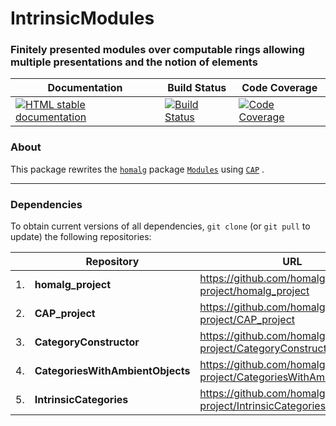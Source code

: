 <!-- BEGIN HEADER -->
# IntrinsicModules

### Finitely presented modules over computable rings allowing multiple presentations and the notion of elements

| Documentation | Build Status | Code Coverage |
| ------------- | ------------ | ------------- |
| [![HTML stable documentation][docs-img]][docs-url] | [![Build Status][tests-img]][tests-url] | [![Code Coverage][codecov-img]][codecov-url] |

<!-- END HEADER -->

### About

This package rewrites the [`homalg`](https://github.com/homalg-project/homalg_project#readme) package [`Modules`](https://github.com/homalg-project/homalg_project/tree/master/Modules#readme) using [`CAP`](https://github.com/homalg-project/CAP_project#readme) .

<!-- BEGIN FOOTER -->
---

### Dependencies

To obtain current versions of all dependencies, `git clone` (or `git pull` to update) the following repositories:

|    | Repository | URL |
|--- | ---------- | --- |
| 1. | **homalg_project** | https://github.com/homalg-project/homalg_project |
| 2. | **CAP_project** | https://github.com/homalg-project/CAP_project |
| 3. | **CategoryConstructor** | https://github.com/homalg-project/CategoryConstructor |
| 4. | **CategoriesWithAmbientObjects** | https://github.com/homalg-project/CategoriesWithAmbientObjects |
| 5. | **IntrinsicCategories** | https://github.com/homalg-project/IntrinsicCategories |


[docs-img]: https://img.shields.io/badge/HTML-stable-blue.svg
[docs-url]: https://homalg-project.github.io/IntrinsicModules/doc/chap0_mj.html

[tests-img]: https://github.com/homalg-project/IntrinsicModules/workflows/Tests/badge.svg?branch=master
[tests-url]: https://github.com/homalg-project/IntrinsicModules/actions?query=workflow%3ATests+branch%3Amaster

[codecov-img]: https://codecov.io/gh/homalg-project/IntrinsicModules/branch/master/graph/badge.svg
[codecov-url]: https://codecov.io/gh/homalg-project/IntrinsicModules
<!-- END FOOTER -->
